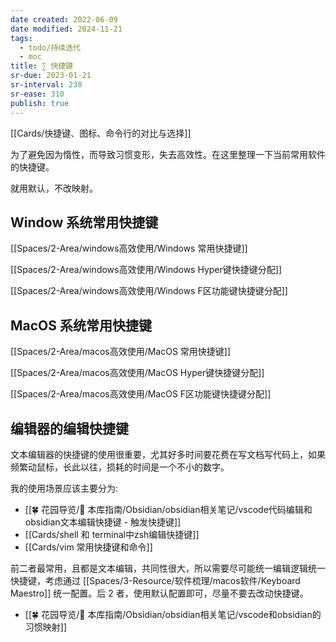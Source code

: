```yaml
---
date created: 2022-06-09
date modified: 2024-11-21
tags:
  - todo/持续迭代
  - moc
title: ∑ 快捷键
sr-due: 2023-01-21
sr-interval: 238
sr-ease: 310
publish: true
---
```


[[Cards/快捷键、图标、命令行的对比与选择]]

为了避免因为惰性，而导致习惯变形，失去高效性。在这里整理一下当前常用软件的快捷键。

就用默认，不改映射。

## Window 系统常用快捷键

[[Spaces/2-Area/windows高效使用/Windows 常用快捷键]]

[[Spaces/2-Area/windows高效使用/Windows Hyper键快捷键分配]]

[[Spaces/2-Area/windows高效使用/Windows F区功能键快捷键分配]]

## MacOS 系统常用快捷键

[[Spaces/2-Area/macos高效使用/MacOS 常用快捷键]]

[[Spaces/2-Area/macos高效使用/MacOS Hyper键快捷键分配]]

[[Spaces/2-Area/macos高效使用/MacOS F区功能键快捷键分配]]

## 编辑器的编辑快捷键

文本编辑器的快捷键的使用很重要，尤其好多时间要花费在写文档写代码上，如果频繁动鼠标，长此以往，损耗的时间是一个不小的数字。

我的使用场景应该主要分为:

- [[🍀 花园导览/🧰 本库指南/Obsidian/obsidian相关笔记/vscode代码编辑和obsidian文本编辑快捷键 - 触发快捷键]]
- [[Cards/shell 和 terminal中zsh编辑快捷键]]
- [[Cards/vim 常用快捷键和命令]]  

前二者最常用，且都是文本编辑，共同性很大，所以需要尽可能统一编辑逻辑统一快捷键，考虑通过 [[Spaces/3-Resource/软件梳理/macos软件/Keyboard Maestro]] 统一配置。后 2 者，使用默认配置即可，尽量不要去改动快捷键。

- [[🍀 花园导览/🧰 本库指南/Obsidian/obsidian相关笔记/vscode和obsidian的习惯映射]]